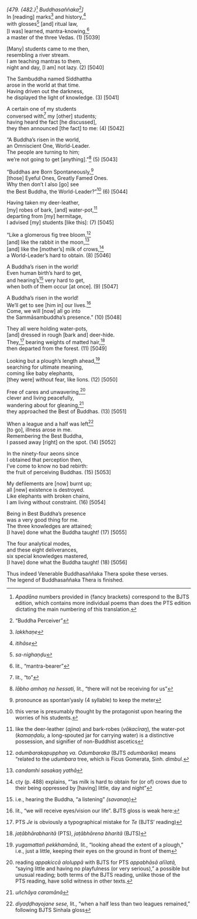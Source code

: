 *\[479. {482.}*[^1] *Buddhasaññaka*[^2]*\]*  
In \[reading\] marks[^3] and history,[^4]  
with glosses[^5] \[and\] ritual law,  
\[I was\] learned, mantra-knowing,[^6]  
a master of the three Vedas. (1) \[5039\]

\[Many\] students came to me then,  
resembling a river stream.  
I am teaching mantras to them,  
night and day, \[I am\] not lazy. (2) \[5040\]

The Sambuddha named Siddhattha  
arose in the world at that time.  
Having driven out the darkness,  
he displayed the light of knowledge. (3) \[5041\]

A certain one of my students  
conversed with[^7] my \[other\] students;  
having heard the fact \[he discussed\],  
they then announced \[the fact\] to me: (4) \[5042\]

“A Buddha’s risen in the world,  
an Omniscient One, World-Leader.  
The people are turning to him;  
we’re not going to get \[anything\].”[^8] (5) \[5043\]

“Buddhas are Born Spontaneously,[^9]  
\[those\] Eyeful Ones, Greatly Famed Ones.  
Why then don’t I also \[go\] see  
the Best Buddha, the World-Leader?”[^10] (6) \[5044\]

Having taken my deer-leather,  
\[my\] robes of bark, \[and\] water-pot,[^11]  
departing from \[my\] hermitage,  
I advised \[my\] students \[like this\]: (7) \[5045\]

“Like a glomerous fig tree bloom,[^12]  
\[and\] like the rabbit in the moon,[^13]  
\[and\] like the \[mother’s\] milk of crows,[^14]  
a World-Leader’s hard to obtain. (8) \[5046\]

A Buddha’s risen in the world!  
Even human birth’s hard to get,  
and hearing’s[^15] very hard to get,  
when both of them occur \[at once\]. (9) \[5047\]

A Buddha’s risen in the world!  
We’ll get to see \[him in\] our lives.[^16]  
Come, we will \[now\] all go into  
the Sammāsambuddha’s presence.” (10) \[5048\]

They all were holding water-pots,  
\[and\] dressed in rough \[bark and\] deer-hide.  
They,[^17] bearing weights of matted hair,[^18]  
then departed from the forest. (11) \[5049\]

Looking but a plough’s length ahead,[^19]  
searching for ultimate meaning,  
coming like baby elephants,  
\[they were\] without fear, like lions. (12) \[5050\]

Free of cares and unwavering,[^20]  
clever and living peacefully,  
wandering about for gleaning,[^21]  
they approached the Best of Buddhas. (13) \[5051\]

When a league and a half was left[^22]  
\[to go\], illness arose in me.  
Remembering the Best Buddha,  
I passed away \[right\] on the spot. (14) \[5052\]

In the ninety-four aeons since  
I obtained that perception then,  
I’ve come to know no bad rebirth:  
the fruit of perceiving Buddhas. (15) \[5053\]

My defilements are \[now\] burnt up;  
all \[new\] existence is destroyed.  
Like elephants with broken chains,  
I am living without constraint. (16) \[5054\]

Being in Best Buddha’s presence  
was a very good thing for me.  
The three knowledges are attained;  
\[I have\] done what the Buddha taught! (17) \[5055\]

The four analytical modes,  
and these eight deliverances,  
six special knowledges mastered,  
\[I have\] done what the Buddha taught! (18) \[5056\]

Thus indeed Venerable Buddhasaññaka Thera spoke these verses.  
The legend of Buddhasaññaka Thera is finished.  
[^1]: *Apadāna* numbers provided in {fancy brackets} correspond to the
    BJTS edition, which contains more individual poems than does the PTS
    edition dictating the main numbering of this translation.  
[^2]: “Buddha Perceiver”  
[^3]: *lakkhaṇe*  
[^4]: *itihāse*  
[^5]: *sa-nighaṇḍu*  
[^6]: lit., “mantra-bearer”  
[^7]: lit., “to”  
[^8]: *lābho amhaŋ na hessati,* lit., “there will not be receiving for
    us”  
[^9]: pronounce as spontan’yasly (4 syllable) to keep the meter  
[^10]: this verse is presumably thought by the protagonist upon hearing
    the worries of his students.  
[^11]: like the deer-leather (*ajina*) and bark-robes (*vākacīraŋ*)*,*
    the water-pot (*kamaṇḍalu*, a long-spouted jar for carrying water)
    is a distinctive possession, and signifier of non-Buddhist ascetics  
[^12]: *odumbarakapupphaŋ va. Odumbaraka* (BJTS *odumbarika*) means
    “related to the *udumbara* tree, which is Ficus Gomerata, Sinh.
    *dimbul.*  
[^13]: *candamhi sasakaŋ yathā*  
[^14]: cty (p. 488) explains, “”as milk is hard to obtain for (or of)
    crows due to their being oppressed by \[having\] little, day and
    night”  
[^15]: i.e., hearing the Buddha, “a listening” *(savanaŋ*)  
[^16]: lit., “we will receive eyes/vision our life”. BJTS gloss is weak
    here:  
[^17]: PTS *Je* is obviously a typographical mistake for *Te* (BJTS’
    reading)  
[^18]: *jaṭābhārabharitā* (PTS), *jaṭābhārena bharitā* (BJTS)  
[^19]: *yugamattañ pekkhamānā,* lit., “looking ahead the extent of a
    plough,” i.e., just a little, keeping their eyes on the ground in
    front of them  
[^20]: reading *appakiccā aloluppā* with BJTS for PTS *appabhāsā
    alīlatā,* “saying little and having no playfulness (or very
    serious),” a possible but unusual reading; both terms of the BJTS
    reading, unlike those of the PTS reading, have solid witness in
    other texts.  
[^21]: *uñchāya caramānā*  
[^22]: *diyaḍḍhayojane sese,* lit., “when a half less than two leagues
    remained,” following BJTS Sinhala gloss
